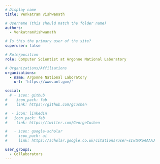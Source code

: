 ```yaml
---
# Display name
title: Venkatram Vishwanath

# Username (this should match the folder name)
authors:
  - VenkatramVishwanath

# Is this the primary user of the site?
superuser: false

# Role/position
role: Computer Scientist at Argonne National Laboratory

# Organizations/Affiliations
organizations:
  - name: Argonne National Laboratory
    url: 'https://www.anl.gov/'

social:
  # - icon: github
#    icon_pack: fab
#    link: https://github.com/gcushen

#  - icon: linkedin
#   icon_pack: fab
#    link: https://twitter.com/GeorgeCushen

#   - icon: google-scholar
#     icon_pack: ai
#     link: https://scholar.google.co.uk/citations?user=sIwtMXoAAAAJ

user_groups:
  - Collaborators
---
```

